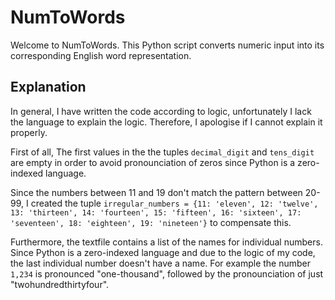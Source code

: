 # NumToWords

Welcome to NumToWords. This Python script converts numeric input into its corresponding English word representation. 

## Explanation

In general, I have written the code according to logic, unfortunately I lack the language to explain the logic. Therefore, I apologise if I cannot explain it properly.

First of all, The first values in the the tuples `decimal_digit` and `tens_digit` are empty in order to avoid pronounciation of zeros since Python is a zero-indexed language.

Since the numbers between 11 and 19 don't match the pattern between 20-99, I created the tuple `irregular_numbers = {11: 'eleven', 12: 'twelve', 13: 'thirteen', 14: 'fourteen', 15: 'fifteen', 16: 'sixteen', 17: 'seventeen', 18: 'eighteen', 19: 'nineteen'}` to compensate this.

Furthermore, the textfile contains a list of the names for individual numbers. Since Python is a zero-indexed language and due to the logic of my code, the last individual number doesn't have a name. For example the number `1,234` is pronounced "one-thousand", followed by the pronounciation of just "twohundredthirtyfour".
